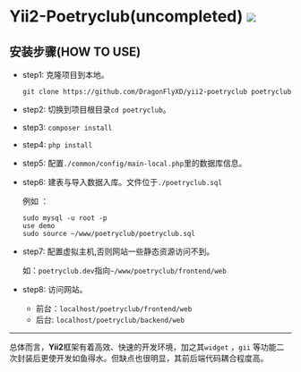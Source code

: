 # Yii2-Poetryclub(uncompleted)  ![](https://avatars3.githubusercontent.com/u/22745316?v=3&s=30)

## 安装步骤(HOW TO USE)

* step1: 克隆项目到本地。

  `git clone https://github.com/DragonFlyXD/yii2-poetryclub poetryclub`

* step2: 切换到项目根目录`cd poetryclub`。

* step3: `composer install`

* step4: `php install`

* step5: 配置`./common/config/main-local.php`里的数据库信息。

* step6: 建表与导入数据入库。文件位于`./poetryclub.sql`

  例如 ：

  ```
  sudo mysql -u root -p
  use demo
  sudo source ~/www/poetryclub/poetryclub.sql
  ```

* step7: 配置虚拟主机,否则网站一些静态资源访问不到。

  如：`poetryclub.dev`指向`~/www/poetryclub/frontend/web`

* step8: 访问网站。

  * 前台：`localhost/poetryclub/frontend/web`
  * 后台:  `localhost/poetryclub/backend/web`


***

总体而言，**Yii2**框架有着高效、快速的开发环境，加之其`widget` ，`gii` 等功能二次封装后更使开发如鱼得水。但缺点也很明显，其前后端代码耦合程度高。
